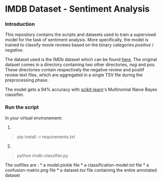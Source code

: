 # IMDB Dataset - Sentiment Analysis
### Introduction

This repository contains the scripts and datasets used to train a supervised model for the task of sentiment analysis. More specifically, the model is trained to classify movie reviews based on the binary categories *positive* / *negative*.

The dataset used is the IMDb dataset which can be found [here](https://datasets.imdbws.com). The original dataset comes in a directory containing two other directories, *neg* and *pos*. These directories contain respectively the negative review and positif review text files, which are aggregated in a single TSV file during the preprocessing phase.

The model gets a 94% accuracy with [scikit-learn](https://scikit-learn.org/stable/modules/generated/sklearn.naive_bayes.MultinomialNB.html)'s Multinomial Naive Bayes classifier.

### Run the script

In your virtual environement:

1.

> pip install -r requirements.txt

2.

> python imdb-classifier.py

The outfiles are :
	* a model.pickle file
	* a classification-model.txt file
	* a confusion-matrix.png file
	* a dataset.tsv file containing the entire annotated dataset
